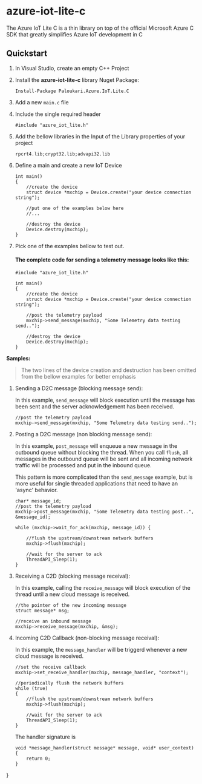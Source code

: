 # azure-iot-lite-c
The Azure IoT Lite C is a thin library on top of the official Microsoft Azure C SDK that greatly simplifies Azure IoT development in C

## Quickstart

1. In Visual Studio, create an empty C++ Project
1. Install the **azure-iot-lite-c** library Nuget Package:

	`Install-Package Paloukari.Azure.IoT.Lite.C`
1. Add a new `main.c` file 
1. Include the single required header

	`#include "azure_iot_lite.h"`

1. Add the bellow libraries in the Input of the Library properties of your project

    `rpcrt4.lib;crypt32.lib;advapi32.lib`
1. Define a main and create a new IoT Device
    ```
	int main()
	{
		//create the device
		struct device *mxchip = Device.create("your device connection string");

		//put one of the examples below here
		//...
	
		//destroy the device
		Device.destroy(mxchip);
	}
	```
1. Pick one of the examples bellow to test out. 
	#### The complete code for sending a telemetry message looks like this:

	

	```
	#include "azure_iot_lite.h"

	int main()
	{
		//create the device
		struct device *mxchip = Device.create("your device connection string");

		//post the telemetry payload
		mxchip->send_message(mxchip, "Some Telemetry data testing send..");
		
		//destroy the device
		Device.destroy(mxchip);
	}
	```
	
**Samples:**

> The two lines of the device creation and destruction has been omitted from the bellow examples for better emphasis

1. Sending a D2C message (blocking message send):

   In this example, `send_message` will block execution until the message has been sent and the server acknowledgement has been received.

    ```
	//post the telemetry payload
	mxchip->send_message(mxchip, "Some Telemetry data testing send..");
    ```

   
1. Posting a D2C message (non blocking message send):

   In this example, `post_message` will enqueue a new message in the outbound queue without blocking the thread. When you call `flush`, all messages in the outbound queue will be sent and all incoming network traffic will be processed and put in the inbound queue.
   
   This pattern is more complicated than the `send_message` example, but is more useful for single threaded applications that need to have an 'async' behavior.

    ```
	char* message_id;
	//post the telemetry payload
	mxchip->post_message(mxchip, "Some Telemetry data testing post..", &message_id);
	
	while (mxchip->wait_for_ack(mxchip, message_id)) {

		//flush the upstream/downstream network buffers
		mxchip->flush(mxchip);

		//wait for the server to ack
		ThreadAPI_Sleep(1);
	}
    ```

	  
1. Receiving a C2D (blocking message receival):

	In this example, calling the `receive_message` will block execution of the thread until a new cloud message is received.

    ```
	//the pointer of the new incoming message
	struct message* msg;

	//receive an inbound message
	mxchip->receive_message(mxchip, &msg);
    ```

1. Incoming C2D Callback (non-blocking message receival):

   In this example, the `message_handler` will be triggerd whenever a new cloud message is received.
   
    ```
	//set the receive callback
	mxchip->set_receive_handler(mxchip, message_handler, "context");

	//periodically flush the network buffers
	while (true)
	{
		//flush the upstream/downstream network buffers
		mxchip->flush(mxchip);

		//wait for the server to ack
		ThreadAPI_Sleep(1);
	}
    ```

	The handler signature is
	
	```
	void *message_handler(struct message* message, void* user_context) 
	{		
		return 0;
	}
	```
}